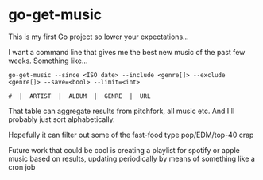 # go-get-music

This is my first Go project so lower your expectations...

I want a command line that gives me the best new music of the past few weeks. Something like...

    go-get-music --since <ISO date> --include <genre[]> --exclude <genre[]> --save=<bool> --limit=<int>

    #  |  ARTIST  |  ALBUM  |  GENRE  |  URL


That table can aggregate results from pitchfork, all music etc. And I'll probably just sort alphabetically.

Hopefully it can filter out some of the fast-food type pop/EDM/top-40 crap

Future work that could be cool is creating a playlist for spotify or apple music based on results, updating periodically by means of something like a cron job
